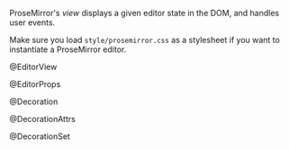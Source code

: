 ProseMirror's _view_ displays a given editor state in the DOM, and
handles user events.

Make sure you load `style/prosemirror.css` as a stylesheet if you want
to instantiate a ProseMirror editor.

@EditorView

@EditorProps

@Decoration

@DecorationAttrs

@DecorationSet
